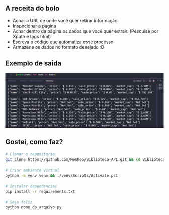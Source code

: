 ## A receita do bolo

* Achar a URL de onde você quer retirar informação
* Inspecionar a página
* Achar dentro da página os dados que você quer extrair. (Pesquise por Xpath e tags html)
* Escreva o código que automatiza esse processo
* Armazene os dados no formato desejado :D

## Exemplo de saida
![imagem_do_output_pasticos](./ico_scrapers/print_pasticos.png)

## Gostei, como faz?
```bash
# Clonar o repositorio
git clone https://github.com/Mesheo/Biblioteca-API.git && cd Biblioteca-API

# Criar ambiente Virtual 
python -m venv venv && ./venv/Scripts/Activate.ps1

# Instalar dependencias
pip install -r requirements.txt

# Seja feliz 
python nome_do_arquivo.py 
```